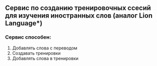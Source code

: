 ## Сервис по созданию тренировочных ссесий для изучения иностранных слов (аналог Lion Language*)

### Сервис способен:
1. Добавлять слова с переводом
2. Создавать тренировки
3. Добавлять слова в тренировки